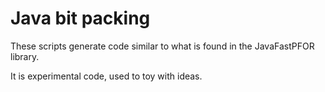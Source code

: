 # Java bit packing

These scripts generate code similar to what is found
in the JavaFastPFOR library.

It is experimental code, used to toy with ideas.
